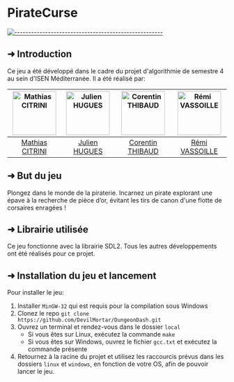 # PirateCurse
[![-----------------------------------------------------](https://raw.githubusercontent.com/andreasbm/readme/master/assets/lines/water.png)](#introduction)
## ➜ Introduction

Ce jeu a été développé dans le cadre du projet d'algorithmie de semestre 4 au sein d'ISEN Méditerranée.
Il a été réalisé par:

| [<img alt="Mathias CITRINI" src="https://avatars.githubusercontent.com/u/29785323?v=4" width="100">](https://github.com/DevilMortar) | [<img alt="Julien HUGUES" src="https://avatars.githubusercontent.com/u/85904905?v=4" width="100">](https://github.com/StretScher) | [<img alt="Corentin THIBAUD" src="https://avatars.githubusercontent.com/u/74668473?v=4" width="100">](https://github.com/corentinthibaud) | [<img alt="Rémi VASSOILLE" src="https://avatars.githubusercontent.com/u/78744690?v=4" width="100">](https://github.com/Remi-Vassoille) |
|:------------------------------------------------------------------------------------------------------------------------------------:|:---------------------------------------------------------------------------------------------------------------------------------:|:-----------------------------------------------------------------------------------------------------------------------------------------:|:--------------------------------------------------------------------------------------------------------------------------------------:|
|                                          [Mathias CITRINI](https://github.com/DevilMortar)                                           |                                          [Julien HUGUES](https://github.com/StretScher)                                           |                                          [Corentin THIBAUD](https://github.com/corentinthibaud)                                           |                                          [Rémi VASSOILLE](https://github.com/Remi-Vassoille)                                          |

## ➜ But du jeu

Plongez dans le monde de la piraterie. Incarnez un pirate explorant une épave à la recherche de pièce d’or, évitant les tirs de canon d'une flotte de corsaires enragées !

## ➜ Librairie utilisée

Ce jeu fonctionne avec la librairie SDL2. Tous les autres développements ont été réalisés pour ce projet.

## ➜ Installation du jeu et lancement
Pour installer le jeu:
1) Installer `MinGW-32` qui est requis pour la compilation sous Windows
2) Clonez le repo `git clone https://github.com/DevilMortar/DungeonDash.git`
3) Ouvrez un terminal et rendez-vous dans le dossier `local`
   * Si vous êtes sur Linux, exécutez la commande `make`
   * Si vous êtes sur Windows, ouvrez le fichier `gcc.txt` et exécutez la commande présente
4) Retournez à la racine du projet et utilisez les raccourcis prévus dans les dossiers `linux` et `windows`, en fonction de votre OS, afin de pouvoir lancer le jeu.
